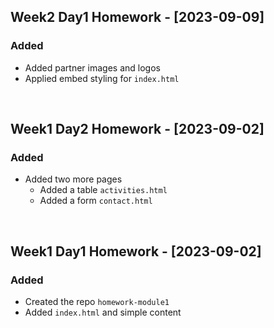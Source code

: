 ## Week2 Day1 Homework - [2023-09-09]
### Added
- Added partner images and logos
- Applied embed styling for `index.html`

<br>

## Week1 Day2 Homework - [2023-09-02]
### Added
- Added two more pages
    - Added a table `activities.html`
    - Added a form `contact.html`

<br>

## Week1 Day1 Homework - [2023-09-02]
### Added
- Created the repo `homework-module1`
- Added `index.html` and simple content
